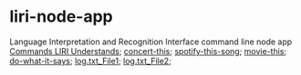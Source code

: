 # liri-node-app
Language Interpretation and Recognition Interface command line node app
[Commands LIRI Understands](./screenshots_liri/liri-node-app_commands.jpg?raw=true);
[concert-this](./screenshots_liri/liri-node-app_concertThis.png);
[spotify-this-song](./screenshots_liri/liri-node-app_spotifyThisSong.png);
[movie-this](./screenshots_liri/liri-node-app_movieThis.png);
[do-what-it-says](./screenshots_liri/liri-node-app_doWhatItSays.png);
[log.txt_File1](./screenshots_liri/liri-node-app_logFile1.png);
[log.txt_File2](./screenshots_liri/liri-node-app_logFile2.png);

